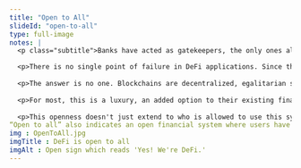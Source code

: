 ```yaml
--- 
title: "Open to All"
slideId: "open-to-all"
type: full-image
notes: |
  <p class="subtitle">Banks have acted as gatekeepers, the only ones allowed to administer certain services and products. DeFi takes control away from these central entities, allowing average crypto users the ability to "be the bank".</p>

  <p>There is no single point of failure in DeFi applications. Since there are no administrators, who decides who will be part of the network?</p>
    
  <p>The answer is no one. Blockchains are decentralized, egalitarian software that anyone can join. Simply download and run the program, download the blockchain, and you're part of the network.</p>
    
  <p>For most, this is a luxury, an added option to their existing financial system. Decentralized technology is specifically designed so that every person could participate. This makes sense considering some of Satoshi's visions concerning the average person having a say over the financial systems they participate in. Too often we have been beholden to banks that are more interested in corporate profits and staying in power than creating a financial system that is open to all.</p>
    
  <p>This openness doesn't just extend to who is allowed to use this system.
“Open to all” also indicates an open financial system where users have full control over their financial decisions. This means that transactions cannot be censored in an open system. Compared with banks that don't have the average person's best interest in mind, an open, inclusive financial system offers more economic fairness.</p>
img : OpenToAll.jpg
imgTitle : DeFi is open to all
imgAlt : Open sign which reads 'Yes! We're DeFi.'
---
```

